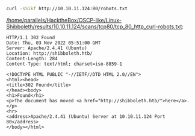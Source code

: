```bash
curl -sSikf http://10.10.11.124:80/robots.txt
```

[/home/parallels/HacktheBox/OSCP-like/Linux-Shibboleth/results/10.10.11.124/scans/tcp80/tcp_80_http_curl-robots.txt](file:///home/parallels/HacktheBox/OSCP-like/Linux-Shibboleth/results/10.10.11.124/scans/tcp80/tcp_80_http_curl-robots.txt):

```
HTTP/1.1 302 Found
Date: Thu, 03 Nov 2022 05:51:00 GMT
Server: Apache/2.4.41 (Ubuntu)
Location: http://shibboleth.htb/
Content-Length: 284
Content-Type: text/html; charset=iso-8859-1

<!DOCTYPE HTML PUBLIC "-//IETF//DTD HTML 2.0//EN">
<html><head>
<title>302 Found</title>
</head><body>
<h1>Found</h1>
<p>The document has moved <a href="http://shibboleth.htb/">here</a>.</p>
<hr>
<address>Apache/2.4.41 (Ubuntu) Server at 10.10.11.124 Port 80</address>
</body></html>

```
